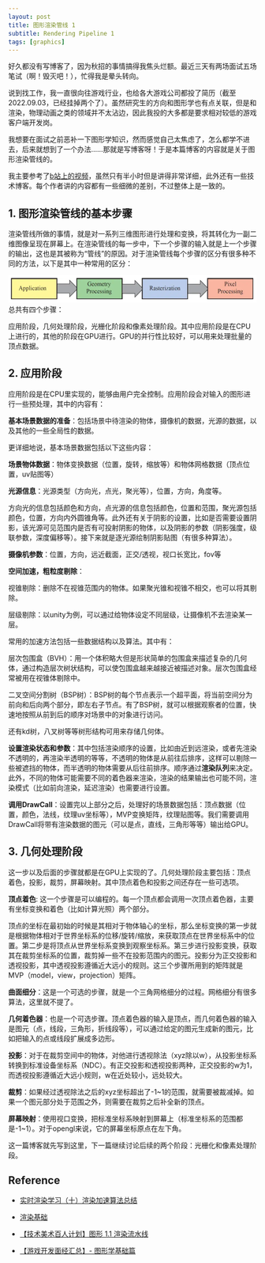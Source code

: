 ```yaml
---
layout: post
title: 图形渲染管线 1
subtitle: Rendering Pipeline 1
tags: [graphics]
---
```


好久都没有写博客了，因为秋招的事情搞得我焦头烂额。最近三天有两场面试五场笔试（啊！毁灭吧！），忙得我是晕头转向。

说到找工作，我一直很向往游戏行业，也给各大游戏公司都投了简历（截至2022.09.03，已经挂掉两个了）。虽然研究生的方向和图形学也有点关联，但是和渲染，物理动画之类的领域并不太沾边，因此我投的大多都是要求相对较低的游戏客户端开发岗。

我想要在面试之前恶补一下图形学知识，然而感觉自己太焦虑了，怎么都学不进去，后来就想到了一个办法……那就是写博客呀！于是本篇博客的内容就是关于图形渲染管线的。

我主要参考了[b站上的视频](https://www.bilibili.com/video/BV1L54y1s7xw?p=2&share_source=copy_web)，虽然只有半小时但是讲得非常详细，此外还有一些技术博客。每个作者讲的内容都有一些细微的差别，不过整体上是一致的。


## 1. 图形渲染管线的基本步骤

渲染管线所做的事情，就是对一系列三维图形进行处理和变换，将其转化为一副二维图像呈现在屏幕上。在渲染管线的每一步中，下一个步骤的输入就是上一个步骤的输出，这也是其被称为“管线”的原因。对于渲染管线每个步骤的区分有很多种不同的方法，以下是其中一种常用的区分：



<div align=center>
    <img src="../assets/2022-09-03/pipeline1.png"/>
</div>
总共有四个步骤：

应用阶段，几何处理阶段，光栅化阶段和像素处理阶段。其中应用阶段是在CPU上进行的，其他的阶段在GPU进行。GPU的并行性比较好，可以用来处理批量的顶点数据。



## 2. 应用阶段

应用阶段是在CPU里实现的，能够由用户完全控制。应用阶段会对输入的图形进行一些预处理，其中的内容有：

**基本场景数据的准备**：包括场景中待渲染的物体，摄像机的数据，光源的数据，以及其他的一些全局性的数据。

更详细地说，基本场景数据包括以下这些内容：

**场景物体数据**：物体变换数据（位置，旋转，缩放等）和物体网格数据（顶点位置，uv贴图等）

**光源信息**：光源类型（方向光，点光，聚光等），位置，方向，角度等。

方向光的信息包括颜色和方向，点光源的信息包括颜色，位置和范围，聚光源包括颜色，位置，方向内外圆锥角等。此外还有关于阴影的设置，比如是否需要设置阴影，该光源可见范围内是否有可投射阴影的物体，以及阴影的参数（阴影强度，级联参数，深度偏移等）。接下来就是逐光源绘制阴影贴图（有很多种算法）。


**摄像机参数**：位置，方向，远近截面，正交/透视，视口长宽比，fov等


**空间加速，粗粒度剔除**：

视锥剔除：删除不在视锥范围内的物体。如果聚光锥和视锥不相交，也可以将其剔除。

层级剔除：以unity为例，可以通过给物体设定不同层级，让摄像机不去渲染某一层。

常用的加速方法包括一些数据结构以及算法。其中有：

层次包围盒（BVH）：用一个体积略大但是形状简单的包围盒来描述复杂的几何体，通过构造层次树状结构，可以使包围盒越来越接近被描述对象。层次包围盒经常被用在视锥体剔除中。

二叉空间分割树（BSP树）：BSP树的每个节点表示一个超平面，将当前空间分为前向和后向两个部分，即左右子节点。有了BSP树，就可以根据观察者的位置，快速地按照从前到后的顺序对场景中的对象进行访问。

还有kd树，八叉树等等树形结构可用来存储几何体。


**设置渲染状态和参数**：其中包括渲染顺序的设置，比如由近到远渲染，或者先渲染不透明的，再渲染半透明的等等，不透明的物体是从前往后排序，这样可以剔除一些被遮挡的物体，而半透明的物体需要从后往前排序。顺序通过**渲染队列**来决定。此外，不同的物体可能需要不同的着色器来渲染，渲染的结果输出也可能不同，渲染模式（比如前向渲染，延迟渲染）也需要进行设置。

**调用DrawCall**：设置完以上部分之后，处理好的场景数据包括：顶点数据（位置，颜色，法线，纹理uv坐标等），MVP变换矩阵，纹理贴图等。我们需要调用DrawCall将带有渲染数据的图元（可以是点，直线，三角形等等）输出给GPU。


## 3. 几何处理阶段

这一步以及后面的步骤就都是在GPU上实现的了。几何处理阶段主要包括：顶点着色，投影，裁剪，屏幕映射。其中顶点着色和投影之间还存在一些可选项。

**顶点着色**: 这一个步骤是可以编程的。每一个顶点都会调用一次顶点着色器，主要有坐标变换和着色（比如计算光照）两个部分。

顶点的坐标在最初始的时候是其相对于物体轴心的坐标，那么坐标变换的第一步就是根据物体相对于世界坐标系的位移/旋转/缩放，来获取顶点在世界坐标系中的位置。第二步是将顶点从世界坐标系变换到观察坐标系。第三步进行投影变换，获取其在裁剪坐标系的位置，裁剪掉一些不在投影范围内的图元。投影分为正交投影和透视投影，其中透视投影遵循近大远小的规则。这三个步骤所用到的矩阵就是MVP（model，view，projection）矩阵。

**曲面细分**：这是一个可选的步骤，就是一个三角网格细分的过程。网格细分有很多算法，这里就不提了。

**几何着色器**：也是一个可选步骤。顶点着色器的输入是顶点，而几何着色器的输入是图元（点，线段，三角形，折线段等），可以通过给定的图元生成新的图元，比如把输入的点或线段扩展成多边形。

**投影**：对于在裁剪空间中的物体，对他进行透视除法（xyz除以w），从投影坐标系转换到标准设备坐标系（NDC）。有正交投影和透视投影两种，正交投影的w为1，而透视投影遵循近大远小规则，w在近处较小，远处较大。

**裁剪**：如果经过透视除法之后的xyz坐标超出了-1~1的范围，就需要被裁减掉。如果一个图元部分处于范围之外，则需要在裁剪之后补全新的顶点。

**屏幕映射**：使用视口变换，把标准坐标系映射到屏幕上（标准坐标系的范围都是-1~1）。对于opengl来说，它的屏幕坐标原点在左下角。


这一篇博客就先写到这里，下一篇继续讨论后续的两个阶段：光栅化和像素处理阶段。

## Reference

- [实时渲染学习（十）渲染加速算法总结](https://blog.csdn.net/ljytower/article/details/89483055)

- [渲染基础](https://www.cnblogs.com/forever-Ys/p/15520028.html)

- [【技术美术百人计划】图形 1.1 渲染流水线
](https://www.bilibili.com/video/BV1L54y1s7xw?p=2&share_source=copy_web)

- [【游戏开发面经汇总】- 图形学基础篇](https://zhuanlan.zhihu.com/p/430541328)

